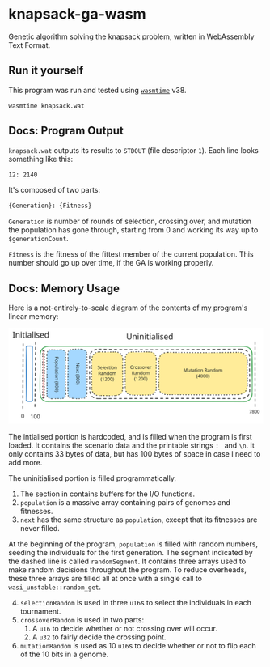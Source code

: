 # knapsack-ga-wasm
Genetic algorithm solving the knapsack problem, written in WebAssembly Text Format.

## Run it yourself

This program was run and tested using [`wasmtime`](https://github.com/bytecodealliance/wasmtime) v38.

```
wasmtime knapsack.wat
```

## Docs: Program Output

`knapsack.wat` outputs its results to `STDOUT` (file descriptor `1`).
Each line looks something like this:
```txt
12: 2140
```
It's composed of two parts:
```txt
{Generation}: {Fitness}
```

`Generation` is number of rounds of selection, crossing over, and mutation the population has gone through,
starting from 0 and working its way up to `$generationCount`.

`Fitness` is the fitness of the fittest member of the current population. This number should go up over time, if the GA is working properly.

## Docs: Memory Usage

Here is a not-entirely-to-scale diagram of the contents of my program's linear memory:

![Only a tiny portion of the memory is initialised](docs/memory.svg)

The intialised portion is hardcoded, and is filled when the program is first loaded.
It contains the scenario data and the printable strings `: ` and `\n`.
It only contains 33 bytes of data, but has 100 bytes of space in case I need to add more.

The uninitialised portion is filled programmatically.
1. The section in contains buffers for the I/O functions.
2. `population` is a massive array containing pairs of genomes and fitnesses.
3. `next` has the same structure as `population`, except that its fitnesses are never filled.

At the beginning of the program, `population` is filled with random numbers,
seeding the individuals for the first generation.
The segment indicated by the dashed line is called `randomSegment`.
It contains three arrays used to make random decisions throughout the program.
To reduce overheads, these three arrays are filled all at once with a single call to `wasi_unstable::random_get`.

4. `selectionRandom` is used in three `u16`s to select the individuals in each tournament.
5. `crossoverRandom` is used in two parts:
    1. A `u16` to decide whether or not crossing over will occur.
    2. A `u32` to fairly decide the crossing point.
6. `mutationRandom` is used as 10 `u16`s to decide whether or not to flip each of the 10 bits in a genome.
